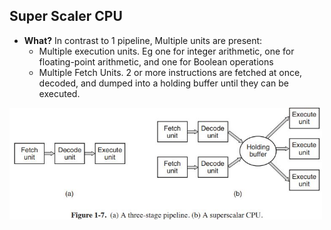 ## Super Scaler CPU
- **What?** In contrast to 1 pipeline, Multiple units are present:
  - Multiple execution units. Eg one for integer arithmetic, one for floating-point arithmetic, and one for Boolean operations
  - Multiple Fetch Units. 2 or more instructions are fetched at once, decoded, and dumped into a holding buffer until they can be executed.

<img src=Superscalar_cpu.JPG width=500 />
